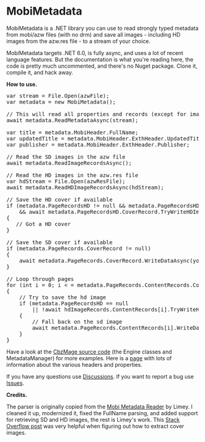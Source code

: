 # MobiMetadata

MobiMetadata is a .NET library you can use to read strongly typed metadata from mobi/azw files (with no drm) and save all images - including HD images from the azw.res file - to a stream of your choice.  

MobiMetadata targets .NET 6.0, is fully async, and uses a lot of recent language features. But the documentation is what you're reading here, the code is pretty much uncommented, and there's no Nuget package. Clone it, compile it, and hack away.

**How to use.**

<pre>
var stream = File.Open(azwFile);
var metadata = new MobiMetadata();

// This will read all properties and records (except for image records) in all headers 
await metadata.ReadMetadataAsync(stream);

var title = metadata.MobiHeader.FullName;
var updatedTitle = metadata.MobiHeader.ExthHeader.UpdatedTitle;
var publisher = metadata.MobiHeader.ExthHeader.Publisher;

// Read the SD images in the azw file
await metadata.ReadImageRecordsAsync();

// Read the HD images in the azw.res file
var hdStream = File.Open(azwResFile);
await metadata.ReadHDImageRecordsAsync(hdStream);

// Save the HD cover if available
if (metadata.PageRecordsHD != null && metadata.PageRecordsHD.CoverRecord != null 
    && await metadata.PageRecordsHD.CoverRecord.TryWriteHDImageDataAsync(yourStream))
{
   // Got a HD cover
}

// Save the SD cover if available
if (metadata.PageRecords.CoverRecord != null)
{
    await metadata.PageRecords.CoverRecord.WriteDataAsync(yourStream);
}

// Loop through pages
for (int i = 0; i < = metadata.PageRecords.ContentRecords.Count; i++)
{
    // Try to save the hd image
    if (metadata.PageRecordsHD == null 
        || !await hdImageRecords.ContentRecords[i].TryWriteHDImageDataAsync(yourStream))
    {
        // Fall back on the sd image 
        await metadata.PageRecords.ContentRecords[i].WriteDataAsync(yourStream);
    }
}
</pre>

Have a look at the [CbzMage source code](https://github.com/ToofDerling/CbzMage/tree/main/Source/AzwConverter) (the Engine classes and MetadataManager) for more examples. Here is a [page](https://wiki.mobileread.com/wiki/MOBI) with lots of information about the various headers and properties.

If you have any questions use [Discussions](https://github.com/ToofDerling/MobiMetadata/discussions). If you want to report a bug use [Issues](https://github.com/ToofDerling/MobiMetadata/issues).

**Credits.**

The parser is originally copied from the [Mobi Metadata Reader](https://www.mobileread.com/forums/showthread.php?t=185565) by Limey. I cleaned it up, modernized it, fixed the FullName parsing, and added support for retrieving SD and HD images, the rest is Limey's work. This [Stack Overflow post](https://stackoverflow.com/questions/24233834/getting-cover-image-from-a-mobi-file) was very helpful when figuring out how to extract cover images.
